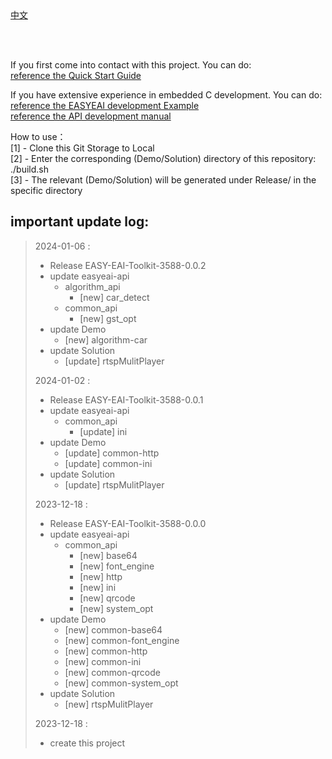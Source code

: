 <br/>
<br/>


[中文](README_CN.md)

<br />
<br />

If you first come into contact with this project. You can do:  
[reference the Quick Start Guide](https://www.easy-eai.com/document_details/18/505)

If you have extensive experience in embedded C development. You can do:  
[reference the EASYEAI development Example](https://www.easy-eai.com/document_details/18/539)  
[reference the API development manual](https://www.easy-eai.com/document_details/18/625)


How to use：  
[1] - Clone this Git Storage to Local   
[2] - Enter the corresponding (Demo/Solution) directory of this repository: ./build.sh   
[3] - The relevant (Demo/Solution) will be generated under Release/ in the specific directory



important update log:
---
> 2024-01-06 :
> * Release EASY-EAI-Toolkit-3588-0.0.2
> * update easyeai-api
>     * algorithm_api
>         * [new] car_detect
>     * common_api
>         * [new] gst_opt
> * update Demo
>     * [new] algorithm-car
> * update Solution
>     * [update] rtspMulitPlayer
>
> 2024-01-02 :
> * Release EASY-EAI-Toolkit-3588-0.0.1
> * update easyeai-api
>     * common_api
>         * [update] ini
> * update Demo
>     * [update] common-http
>     * [update] common-ini
> * update Solution
>     * [update] rtspMulitPlayer
>
> 2023-12-18 :
> * Release EASY-EAI-Toolkit-3588-0.0.0
> * update easyeai-api
>     * common_api
>         * [new] base64
>         * [new] font_engine
>         * [new] http
>         * [new] ini
>         * [new] qrcode
>         * [new] system_opt
> * update Demo
>     * [new] common-base64
>     * [new] common-font_engine
>     * [new] common-http
>     * [new] common-ini
>     * [new] common-qrcode
>     * [new] common-system_opt
> * update Solution
>     * [new] rtspMulitPlayer
>
> 2023-12-18 : 
> * create this project
